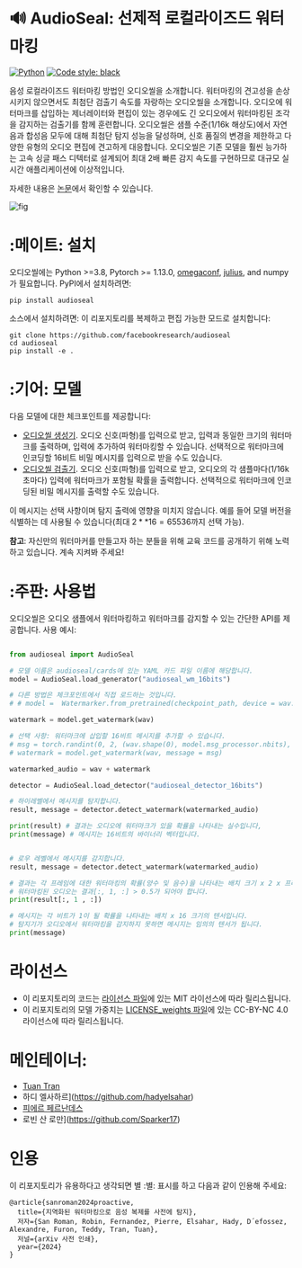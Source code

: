 # :loud_sound: AudioSeal: 선제적 로컬라이즈드 워터마킹

<a href="https://www.python.org/"><img alt="Python" src="https://img.shields.io/badge/-Python 3.8+-blue?style=for-the-badge&logo=python&logoColor=white"></a>
<a href="https://black.readthedocs.io/en/stable/"><img alt="Code style: black" src="https://img.shields.io/badge/code%20style-black-black.svg?style=for-the-badge&labelColor=gray"></a>

음성 로컬라이즈드 워터마킹 방법인 오디오씰을 소개합니다.
워터마킹의 견고성을 손상시키지 않으면서도 최첨단 검출기 속도를 자랑하는 오디오씰을 소개합니다. 오디오에 워터마크를 삽입하는 제너레이터와 편집이 있는 경우에도 긴 오디오에서 워터마킹된 조각을 감지하는 검출기를 함께 훈련합니다.
오디오씰은 샘플 수준(1/16k 해상도)에서 자연음과 합성음 모두에 대해 최첨단 탐지 성능을 달성하며, 신호 품질의 변경을 제한하고 다양한 유형의 오디오 편집에 견고하게 대응합니다.
오디오씰은 기존 모델을 훨씬 능가하는 고속 싱글 패스 디텍터로 설계되어 최대 2배 빠른 감지 속도를 구현하므로 대규모 실시간 애플리케이션에 이상적입니다.

자세한 내용은 [논문](https://arxiv.org/pdf/2401.17264.pdf)에서 확인할 수 있습니다.


![fig](https://github.com/facebookresearch/audioseal/assets/1453243/5d8cd96f-47b5-4c34-a3fa-7af386ed59f2)


# :메이트: 설치

오디오씰에는 Python >=3.8, Pytorch >= 1.13.0, [omegaconf](https://omegaconf.readthedocs.io/), [julius](https://pypi.org/project/julius/), and numpy가 필요합니다. PyPI에서 설치하려면:

```
pip install audioseal
```

소스에서 설치하려면: 이 리포지토리를 복제하고 편집 가능한 모드로 설치합니다:

```
git clone https://github.com/facebookresearch/audioseal
cd audioseal
pip install -e .
```

# :기어: 모델

다음 모델에 대한 체크포인트를 제공합니다:

- [오디오씰 생성기](src/cards/audioseal_wm_16bits.yaml).
  오디오 신호(파형)를 입력으로 받고, 입력과 동일한 크기의 워터마크를 출력하며, 입력에 추가하여 워터마킹할 수 있습니다.
  선택적으로 워터마크에 인코딩할 16비트 비밀 메시지를 입력으로 받을 수도 있습니다.
- [오디오씰 검출기](src/cards/audioseal_detector_16bits.yaml).
  오디오 신호(파형)를 입력으로 받고, 오디오의 각 샘플마다(1/16k 초마다) 입력에 워터마크가 포함될 확률을 출력합니다.
  선택적으로 워터마크에 인코딩된 비밀 메시지를 출력할 수도 있습니다.

이 메시지는 선택 사항이며 탐지 출력에 영향을 미치지 않습니다. 예를 들어 모델 버전을 식별하는 데 사용될 수 있습니다(최대 $2**16=65536$까지 선택 가능).

**참고**: 자신만의 워터마커를 만들고자 하는 분들을 위해 교육 코드를 공개하기 위해 노력하고 있습니다. 계속 지켜봐 주세요!

# :주판: 사용법

오디오씰은 오디오 샘플에서 워터마킹하고 워터마크를 감지할 수 있는 간단한 API를 제공합니다. 사용 예시:

```python

from audioseal import AudioSeal

# 모델 이름은 audioseal/cards에 있는 YAML 카드 파일 이름에 해당합니다.
model = AudioSeal.load_generator("audioseal_wm_16bits")

# 다른 방법은 체크포인트에서 직접 로드하는 것입니다.
# # model =  Watermarker.from_pretrained(checkpoint_path, device = wav.device)

watermark = model.get_watermark(wav)

# 선택 사항: 워터마크에 삽입할 16비트 메시지를 추가할 수 있습니다.
# msg = torch.randint(0, 2, (wav.shape(0), model.msg_processor.nbits), device=wav.device)
# watermark = model.get_watermark(wav, message = msg)

watermarked_audio = wav + watermark

detector = AudioSeal.load_detector("audioseal_detector_16bits")

# 하이레벨에서 메시지를 탐지합니다.
result, message = detector.detect_watermark(watermarked_audio)

print(result) # 결과는 오디오에 워터마크가 있을 확률을 나타내는 실수입니다,
print(message) # 메시지는 16비트의 바이너리 벡터입니다.


# 로우 레벨에서 메시지를 감지합니다.
result, message = detector.detect_watermark(watermarked_audio)

# 결과는 각 프레임에 대한 워터마킹의 확률(양수 및 음수)을 나타내는 배치 크기 x 2 x 프레임의 텐서입니다.
# 워터마킹된 오디오는 결과[:, 1, :] > 0.5가 되어야 합니다.
print(result[:, 1 , :])

# 메시지는 각 비트가 1이 될 확률을 나타내는 배치 x 16 크기의 텐서입니다.
# 탐지기가 오디오에서 워터마킹을 감지하지 못하면 메시지는 임의의 텐서가 됩니다.
print(message)
```

<!-- # 기여하고 싶으신가요?

 개선 사항이나 제안이 있는 [풀 리퀘스트](https://github.com/fairinternal/fair-getting-started-recipe/pulls)를 환영합니다.
 이슈에 플래그를 지정하거나 개선 사항을 제안하고 싶지만 어떻게 실현해야 할지 모르겠다면 [GitHub 이슈](https://github.com/fairinternal/fair-getting-started-recipe/issues)를 생성하세요.


# 고마운 분들:
* 기여와 피드백을 제공해 주신 Jack Urbaneck, Matthew Muckley, Pierre Gleize, Ashutosh Kumar, Megan Richards, Haider Al-Tahan, Vivien Cabannes에게 감사드립니다.
* CIFAR10 [PyTorch 튜토리얼](https://pytorch.org/tutorials/beginner/blitz/cifar10_tutorial.html
)의 기반이 되는 교육
* 코드 구성에 대한 영감을 주는 [Hydra Lightning 템플릿](https://github.com/ashleve/lightning-hydra-template) -->

# 라이선스

- 이 리포지토리의 코드는 [라이선스 파일](LICENSE)에 있는 MIT 라이선스에 따라 릴리스됩니다.
- 이 리포지토리의 모델 가중치는 [LICENSE_weights 파일](LICENSE_weights)에 있는 CC-BY-NC 4.0 라이선스에 따라 릴리스됩니다.

# 메인테이너:
- [Tuan Tran](https://github.com/antoine-tran)
- 하디 엘사하르](https://github.com/hadyelsahar)
- [피에르 페르난데스](https://github.com/pierrefdz)
- 로빈 산 로만](https://github.com/Sparker17)

# 인용

이 리포지토리가 유용하다고 생각되면 별 :별: 표시를 하고 다음과 같이 인용해 주세요:

```
@article{sanroman2024proactive,
  title={지역화된 워터마킹으로 음성 복제를 사전에 탐지},
  저자={San Roman, Robin, Fernandez, Pierre, Elsahar, Hady, D´efossez, Alexandre, Furon, Teddy, Tran, Tuan},
  저널={arXiv 사전 인쇄},
  year={2024}
}
```
